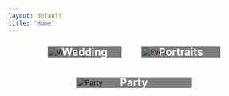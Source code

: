 ```yaml
---
layout: default
title: "Home"
---
```


<div class="categories">
  <div class="category">
    <a href="{{ '/categories/Wedding/' | relative_url }}">
      <h2>Wedding</h2>
      <img src="{{ '/WeddingImages/DSC04696.jpg' | relative_url }}" alt="Wedding">
    </a>
  </div>



  <div class="Portrait ">
    <a href="{{ '/categories/portraits/' | relative_url }}">
      <h2>Portraits</h2>
      <img src="{{ '/PortraitImages/WhatsApp Image 2024-04-28 at 15.14.09_8fc52d74.jpg' | relative_url }}" alt="Events">
    </a>
  </div>



  <div class="Party">
    <a href="{{ '/categories/Party/' | relative_url }}">
      <h2>Party</h2>
      <img src="{{ '/PartyImages/DSC05241 (1).jpg' | relative_url }}" alt="Party">
    </a>
  </div>
  <!-- Add more categories as needed -->
</div>

<style>
  .categories {
    display: flex;
    flex-wrap: wrap;
    gap: 20px;
    justify-content: center; /* Center the categories */
  }

  .category {
    position: relative;
    overflow: hidden;
    flex: 1 1 calc(33.333% - 20px);
    max-width: calc(33.333% - 20px);
    box-sizing: border-box;
    margin: 10px;
    transition: transform 0.3s;
  }

  .category:hover {
    transform: scale(1.05);
  }

  .category img {
    width: 100%;
    height: auto;
    display: block;
    transition: transform 0.3s;
  }

  .category:hover img {
    transform: scale(1.1);
  }

  .category h2 {
    position: absolute;
    top: 50%;
    left: 50%;
    transform: translate(-50%, -50%);
    color: white;
    background-color: rgba(0, 0, 0, 0.5);
    padding: 10px;
    margin: 0;
    text-align: center;
    font-size: 1.5em;
    width: 100%;
    box-sizing: border-box;
    transition: background-color 0.3s;
  }

  .category:hover h2 {
    background-color: rgba(0, 0, 0, 0.7);
  }

  .Portrait {
    position: relative;
    overflow: hidden;
    flex: 1 1 calc(33.333% - 10px);
    max-width: calc(33.333% - 10px);
    box-sizing: border-box;
    margin: 10px;
    transition: transform 0.3s;
  }

  .Portrait:hover {
    transform: scale(1.05);
  }

  .Portrait img {
    width: 100%; /* Ensure the image takes up the full width of its container */
    height: auto;
    display: block;
    transition: transform 0.3s;
  }

  .Portrait:hover img {
    transform: scale(1.1);
  }

  .Portrait h2 {
    position: absolute;
    top: 50%;
    left: 50%;
    transform: translate(-50%, -50%);
    color: white;
    background-color: rgba(0, 0, 0, 0.5);
    padding: 10px;
    margin: 0;
    text-align: center;
    font-size: 1.5em;
    width: 100%;
    box-sizing: border-box;
    transition: background-color 0.3s;
  }

  .Portrait:hover h2 {
    background-color: rgba(0, 0, 0, 0.7);
  }

  .Party {
    position: relative;
    overflow: hidden;
    flex: 1 1 calc(50% - 20px); /* Make the Party category take more space */
    max-width: calc(50% - 20px); /* Ensure it scales up to a larger size */
    box-sizing: border-box;
    margin: 10px;
    transition: transform 0.3s;
  }

  .Party:hover {
    transform: scale(1.05);
  }

  .Party img {
    width: 100%; /* Ensure the image takes up the full width of its container */
    height: auto;
    display: block;
    transition: transform 0.3s;
  }

  .Party:hover img {
    transform: scale(1.1);
  }

  .Party h2 {
    position: absolute;
    top: 50%;
    left: 50%;
    transform: translate(-50%, -50%);
    color: white;
    background-color: rgba(0, 0, 0, 0.5);
    padding: 10px;
    margin: 0;
    text-align: center;
    font-size: 1.5em;
    width: 100%;
    box-sizing: border-box;
    transition: background-color 0.3s;
  }

  .Party:hover h2 {
    background-color: rgba(0, 0, 0, 0.7);
  }
</style>
